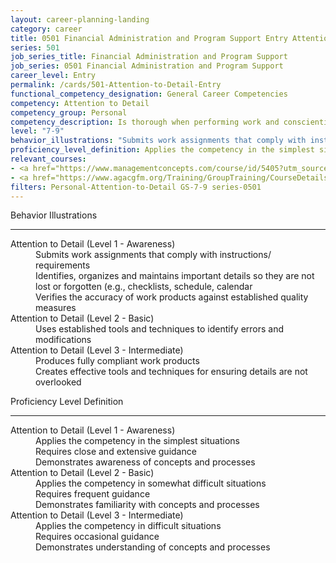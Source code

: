 ```yaml
---
layout: career-planning-landing
category: career
title: 0501 Financial Administration and Program Support Entry Attention to Detail
series: 501
job_series_title: Financial Administration and Program Support
job_series: 0501 Financial Administration and Program Support
career_level: Entry
permalink: /cards/501-Attention-to-Detail-Entry
functional_competency_designation: General Career Competencies
competency: Attention to Detail
competency_group: Personal
competency_description: Is thorough when performing work and conscientious about attending to detail
level: "7-9"
behavior_illustrations: "Submits work assignments that comply with instructions/ requirements ? Identifies, organizes and maintains important details so they are not lost or forgotten (e.g., checklists, schedule, calendar ? Verifies the accuracy of work products against established quality measures ? Uses established tools and techniques to identify errors and modifications ? Produces fully compliant work products ? Creates effective tools and techniques for ensuring details are not overlooked"
proficiency_level_definition: Applies the competency in the simplest situations ? Requires close and extensive guidance ? Demonstrates awareness of concepts and processes ? Applies the competency in somewhat difficult situations ? Requires frequent guidance ? Demonstrates familiarity with concepts and processes ? Applies the competency in difficult situations ? Requires occasional guidance ? Demonstrates understanding of concepts and processes
relevant_courses: 
- <a href="https://www.managementconcepts.com/course/id/5405?utm_source=CFOportal&utm_medium=listing&utm_campaign=CFOTTEP&utm_id=23FM" aria-label="Benefit-Cost Analysis Using Microsoft Excel - https://www.managementconcepts.com/course/id/5405?utm_source=CFOportal&utm_medium=listing&utm_campaign=CFOTTEP&utm_id=23FM">Benefit-Cost Analysis Using Microsoft Excel</a>, Management Concepts
- <a href="https://www.agacgfm.org/Training/GroupTraining/CourseDetails.aspx?ID=49" aria-label="Professional Polish in the Public Sector - https://www.agacgfm.org/Training/GroupTraining/CourseDetails.aspx?ID=49">Professional Polish in the Public Sector</a>, AGA
filters: Personal-Attention-to-Detail GS-7-9 series-0501
---
```


<div class="desktop:grid-col-6 margin-y-3">
  <div class="border-top-2 bg-white padding-3 shadow-5 height-full members-hover border-1px button-border border-top-blue radius-lg">
    <p class="text-bold label-color font-size-21">Behavior Illustrations</p>
    <hr class="hr-green"/>
    <dl class="text-base card-content-color"><dt>Attention to Detail (Level 1 - Awareness)</dt><dd>Submits work assignments that comply with instructions/ requirements </dd><dd> Identifies, organizes and maintains important details so they are not lost or forgotten (e.g., checklists, schedule, calendar </dd><dd> Verifies the accuracy of work products against established quality measures</dd><dt>Attention to Detail (Level 2 - Basic)</dt><dd>Uses established tools and techniques to identify errors and modifications</dd><dt>Attention to Detail (Level 3 - Intermediate)</dt><dd>Produces fully compliant work products </dd><dd> Creates effective tools and techniques for ensuring details are not overlooked</dd></dl>
  </div>
</div>
<div class="desktop:grid-col-6 margin-y-3">
  <div class="border-top-2 bg-white padding-3 shadow-5 height-full members-hover border-1px button-border border-top-blue radius-lg">
    <p class="text-bold label-color font-size-21">Proficiency Level Definition</p>
     <hr class="hr-green"/>
    <dl class="text-base card-content-color"><dt>Attention to Detail (Level 1 - Awareness)</dt><dd>Applies the competency in the simplest situations </dd><dd> Requires close and extensive guidance </dd><dd> Demonstrates awareness of concepts and processes</dd><dt>Attention to Detail (Level 2 - Basic)</dt><dd>Applies the competency in somewhat difficult situations </dd><dd> Requires frequent guidance </dd><dd> Demonstrates familiarity with concepts and processes</dd><dt>Attention to Detail (Level 3 - Intermediate)</dt><dd>Applies the competency in difficult situations </dd><dd> Requires occasional guidance </dd><dd> Demonstrates understanding of concepts and processes</dd></dl>
  </div>
</div>